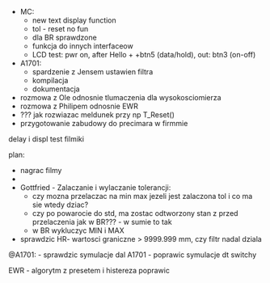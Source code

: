 - MC:
	- new text display function
	- tol - reset no fun
	- dla BR sprawdzone
	- funkcja do innych interfaceow
	- LCD test: pwr on, after Hello + +btn5 (data/hold), out:  btn3 (on-off)
- A1701:
	- spardzenie z Jensem ustawien filtra
	- kompilacja
	- dokumentacja
- rozmowa z Ole odnosnie tlumaczenia dla wysokosciomierza
- rozmowa z Philipem odnosnie EWR
- ??? jak rozwiazac meldunek przy np T_Reset()
- przygotowanie zabudowy do precimara w firmmie

delay i displ test
filmiki

plan:
- nagrac filmy
- 
- Gottfried - Zalaczanie i wylaczanie tolerancji:
	- czy mozna przelaczac na min max jezeli jest zalaczona tol i co ma sie wtedy dziac?
	- czy po powarocie do std, ma zostac odtworzony stan z przed przelaczenia jak w BR??? - w sumie to tak
	- w BR wykluczyc MIN i MAX
- sprawdzic HR- wartosci graniczne > 9999.999 mm, czy filtr nadal dziala


@A1701:
	- sprawdzic symulacje dal A1701
	- poprawic symulacje dt switchy

EWR - algorytm z presetem i histereza poprawic

